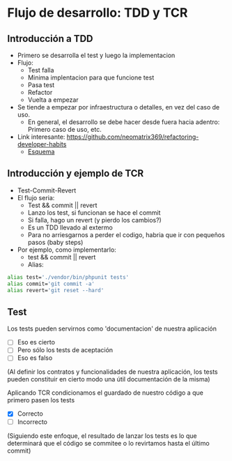 # Flujo de desarrollo: TDD y TCR

## Introducción a TDD

* Primero se desarrolla el test y luego la implementacion
* Flujo:
  * Test falla
  * Minima implentacion para que funcione test
  * Pasa test
  * Refactor
  * Vuelta a empezar
* Se tiende a empezar por infraestructura o detalles, en vez del caso de uso.
  * En general, el desarrollo se debe hacer desde fuera hacia adentro: Primero caso de uso, etc.
* Link interesante: https://github.com/neomatrix369/refactoring-developer-habits
  * [Esquema](https://github.com/neomatrix369/refactoring-developer-habits/blob/master/02-outcome-of-collation/tdd-manifesto/TDDManifesto.png)

## Introducción y ejemplo de TCR

* Test-Commit-Revert
* El flujo seria:
  * Test && commit || revert
  * Lanzo los test, si funcionan se hace el commit
  * Si falla, hago un revert (y pierdo los cambios?)
  * Es un TDD llevado al extermo
  * Para no arriesgarnos a perder el codigo, habria que ir con pequeños pasos (baby steps)
* Por ejemplo, como implementarlo:
  * test && commit || revert
  * Alias:
  
```bash
alias test='./vendor/bin/phpunit tests'
alias commit='git commit -a'
alias revert='git reset --hard'
```

## Test

Los tests pueden servirnos como 'documentacion' de nuestra aplicación
- [ ] Eso es cierto
- [ ] Pero sólo los tests de aceptación
- [ ] Eso es falso

(Al definir los contratos y funcionalidades de nuestra aplicación, los tests pueden constituir en cierto modo una útil documentación de la misma)

Aplicando TCR condicionamos el guardado de nuestro código a que primero pasen los tests
- [x] Correcto
- [ ] Incorrecto

(Siguiendo este enfoque, el resultado de lanzar los tests es lo que determinará que el código se commitee o lo revirtamos hasta el último commit)
